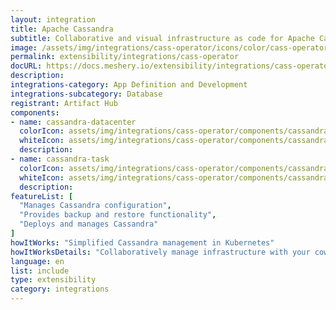 ```yaml
---
layout: integration
title: Apache Cassandra
subtitle: Collaborative and visual infrastructure as code for Apache Cassandra
image: /assets/img/integrations/cass-operator/icons/color/cass-operator-color.svg
permalink: extensibility/integrations/cass-operator
docURL: https://docs.meshery.io/extensibility/integrations/cass-operator
description: 
integrations-category: App Definition and Development
integrations-subcategory: Database
registrant: Artifact Hub
components: 
- name: cassandra-datacenter
  colorIcon: assets/img/integrations/cass-operator/components/cassandra-datacenter/icons/color/cassandra-datacenter-color.svg
  whiteIcon: assets/img/integrations/cass-operator/components/cassandra-datacenter/icons/white/cassandra-datacenter-white.svg
  description: 
- name: cassandra-task
  colorIcon: assets/img/integrations/cass-operator/components/cassandra-task/icons/color/cassandra-task-color.svg
  whiteIcon: assets/img/integrations/cass-operator/components/cassandra-task/icons/white/cassandra-task-white.svg
  description: 
featureList: [
  "Manages Cassandra configuration",
  "Provides backup and restore functionality",
  "Deploys and manages Cassandra"
]
howItWorks: "Simplified Cassandra management in Kubernetes"
howItWorksDetails: "Collaboratively manage infrastructure with your coworkers synchronously sharing the same designs."
language: en
list: include
type: extensibility
category: integrations
---
```

